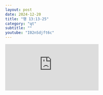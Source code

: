 ```yaml
---
layout: post
date: 2024-12-20
title: "행 13:13-25"
category: "qt"
subtitle: ""
youtube: "I02nSdjft6c"
---
```


<div class="youtube margin-large">
    <iframe src="https://www.youtube.com/embed/I02nSdjft6c" title="YouTube video player" frameborder="0" allow="accelerometer; autoplay; clipboard-write; encrypted-media; gyroscope; picture-in-picture; web-share" allowfullscreen></iframe>
</div>

